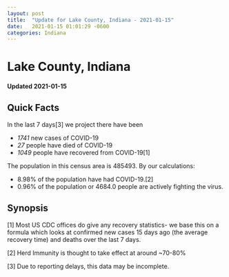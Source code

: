 ```yaml
---
layout: post
title:  "Update for Lake County, Indiana - 2021-01-15"
date:   2021-01-15 01:01:29 -0600
categories: Indiana
---
```


# Lake County, Indiana
#### Updated 2021-01-15

## Quick Facts

In the last 7 days[3] we project there have been
- *1741* new cases of COVID-19
- *27* people have died of COVID-19
- *1049* people have recovered from COVID-19[1]

The population in this census area is 485493. By our calculations:
- 8.98% of the population have had COVID-19.[2]
- 0.96% of the population or 4684.0 people are actively fighting the virus.

## Synopsis




[1] Most US CDC offices do give any recovery statistics- we base this on a formula which looks at confirmed new cases
15 days ago (the average recovery time) and deaths over the last 7 days.

[2] Herd Immunity is thought to take effect at around ~70-80%

[3] Due to reporting delays, this data may be incomplete.
 
    